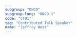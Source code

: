 ```yaml
---
subgroup: "ONCO"
subgroup-long: "ONCO-1"
code: "CT01"
tag: "Contributed Talk Speaker"
name: "Jeffrey West"
---
```


